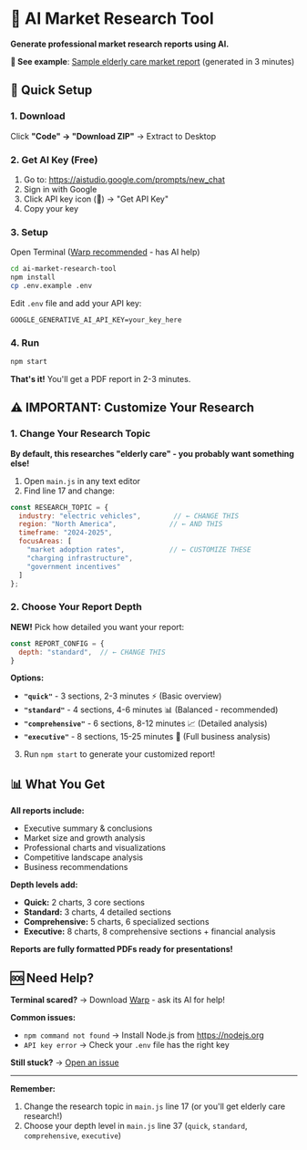 # 🤖 AI Market Research Tool

**Generate professional market research reports using AI.**

**📄 See example**: [Sample elderly care market report](elderly-care-market-research-2025-09-09T23-19-17.pdf) (generated in 3 minutes)

## 🚀 Quick Setup

### 1. Download
Click **"Code" → "Download ZIP"** → Extract to Desktop

### 2. Get AI Key (Free)
1. Go to: https://aistudio.google.com/prompts/new_chat
2. Sign in with Google
3. Click API key icon (🔑) → "Get API Key"
4. Copy your key

### 3. Setup
Open Terminal ([Warp recommended](https://www.warp.dev/terminal) - has AI help)

```bash
cd ai-market-research-tool
npm install
cp .env.example .env
```

Edit `.env` file and add your API key:
```
GOOGLE_GENERATIVE_AI_API_KEY=your_key_here
```

### 4. Run
```bash
npm start
```

**That's it!** You'll get a PDF report in 2-3 minutes.

## ⚠️ IMPORTANT: Customize Your Research

### 1. Change Your Research Topic
**By default, this researches "elderly care" - you probably want something else!**

1. Open `main.js` in any text editor
2. Find line 17 and change:

```javascript
const RESEARCH_TOPIC = {
  industry: "electric vehicles",        // ← CHANGE THIS
  region: "North America",             // ← AND THIS
  timeframe: "2024-2025",
  focusAreas: [
    "market adoption rates",           // ← CUSTOMIZE THESE
    "charging infrastructure",
    "government incentives"
  ]
};
```

### 2. Choose Your Report Depth
**NEW!** Pick how detailed you want your report:

```javascript
const REPORT_CONFIG = {
  depth: "standard",  // ← CHANGE THIS
}
```

**Options:**
- **`"quick"`** - 3 sections, 2-3 minutes ⚡ (Basic overview)
- **`"standard"`** - 4 sections, 4-6 minutes 📊 (Balanced - recommended)  
- **`"comprehensive"`** - 6 sections, 8-12 minutes 📈 (Detailed analysis)
- **`"executive"`** - 8 sections, 15-25 minutes 💼 (Full business analysis)

3. Run `npm start` to generate your customized report!

## 📊 What You Get

**All reports include:**
- Executive summary & conclusions
- Market size and growth analysis  
- Professional charts and visualizations
- Competitive landscape analysis
- Business recommendations

**Depth levels add:**
- **Quick:** 2 charts, 3 core sections
- **Standard:** 3 charts, 4 detailed sections  
- **Comprehensive:** 5 charts, 6 specialized sections
- **Executive:** 8 charts, 8 comprehensive sections + financial analysis

**Reports are fully formatted PDFs ready for presentations!**

## 🆘 Need Help?

**Terminal scared?** → Download [Warp](https://www.warp.dev/terminal) - ask its AI for help!

**Common issues:**
- `npm command not found` → Install Node.js from https://nodejs.org
- `API key error` → Check your `.env` file has the right key

**Still stuck?** → [Open an issue](../../issues)

---

**Remember:** 
1. Change the research topic in `main.js` line 17 (or you'll get elderly care research!)
2. Choose your depth level in `main.js` line 37 (`quick`, `standard`, `comprehensive`, `executive`)